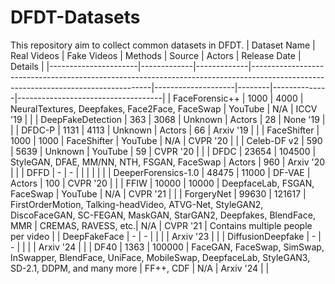 # DFDT-Datasets
This repository aim to collect common datasets in DFDT.
| Dataset Name         | Real Videos | Fake Videos | Methods                                                                                                                           | Source             | Actors | Release Date | Details                            |
|----------------------|-------------|-------------|-----------------------------------------------------------------------------------------------------------------------------------|--------------------|--------|--------------|------------------------------------|
| FaceForensic++       | 1000        | 4000        | NeuralTextures, Deepfakes, Face2Face, FaceSwap                                                                                   | YouTube            | N/A    | ICCV '19     |                                    |
| DeepFakeDetection    | 363         | 3068        | Unknown                                                                                                                           | Actors             | 28     | None '19     |                                    |
| DFDC-P               | 1131        | 4113        | Unknown                                                                                                                           | Actors             | 66     | Arxiv '19    |                                    |
| FaceShifter          | 1000        | 1000        | FaceShifter                                                                                                                       | YouTube            | N/A    | CVPR '20     |                                    |
| Celeb-DF v2          | 590         | 5639        | Unknown                                                                                                                           | YouTube            | 59     | CVPR '20     |                                    |
| DFDC                 | 23654       | 104500      | StyleGAN, DFAE, MM/NN, NTH, FSGAN, FaceSwap                                                                                       | Actors             | 960    | Arxiv '20    |                                    |
| DFFD                 | -           | -           |                                                                                                                                    |                    |        |              |                                    |
| DeeperForensics-1.0  | 48475       | 11000       | DF-VAE                                                                                                                            | Actors             | 100    | CVPR '20     |                                    |
| FFIW                 | 10000       | 10000       | DeepfaceLab, FSGAN, FaceSwap                                                                                                     | YouTube            | N/A    | CVPR '21     |                                    |
| ForgeryNet           | 99630       | 121617      | FirstOrderMotion, Talking-headVideo, ATVG-Net, StyleGAN2, DiscoFaceGAN, SC-FEGAN, MaskGAN, StarGAN2, Deepfakes, BlendFace, MMR    | CREMAS, RAVESS, etc.| N/A  | CVPR '21     | Contains multiple people per video |
| DeepFakeFace         | -           | -           |                                                                                                                                    |                    |        | Arxiv '23    |                                    |
| DiffusionDeepfake    | -           | -           |                                                                                                                                    |                    |        | Arxiv '24    |                                    |
| DF40                 | 1363        | 100000      | FaceGAN, FaceSwap, SimSwap, InSwapper, BlendFace, UniFace, MobileSwap, DeepfaceLab, StyleGAN3, SD-2.1, DDPM, and many more         | FF++, CDF          | N/A    | Arxiv '24    |                                    |
